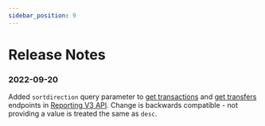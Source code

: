 ```yaml
---
sidebar_position: 9
---
```


# Release Notes

### 2022-09-20
Added `sortdirection` query parameter to [get transactions](/api/reporting#operation/get-transactions) and [get transfers](/api/reporting#operation/get-transfers) endpoints in [Reporting V3 API](/api/reporting). Change is backwards compatible - not providing a value is treated the same as `desc`.